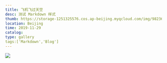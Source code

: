 ```yaml
---
title: 飞机飞过天空
desc: 测试 Markdown 样式
thumb: https://storage-1251325576.cos.ap-beijing.myqcloud.com/img/9823619.jpg
location: Beijing
time: 2019-11-29
catalog: 
type: gallery
tags:['Markdown','Blog']
---
```


![](https://storage-1251325576.cos.ap-beijing.myqcloud.com/img/9823619.jpg)